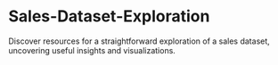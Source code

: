 # Sales-Dataset-Exploration
Discover resources for a straightforward exploration of a sales dataset, uncovering useful insights and visualizations.
